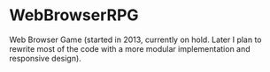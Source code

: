 # WebBrowserRPG
Web Browser Game (started in 2013, currently on hold. Later I plan to rewrite most of the code with a more modular implementation and responsive design).
